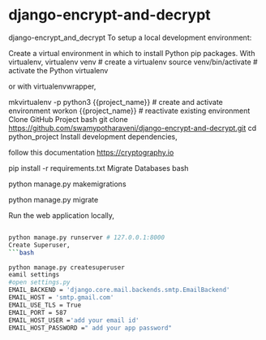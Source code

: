 # django-encrypt-and-decrypt
django-encrypt_and_decrypt
To setup a local development environment:

Create a virtual environment in which to install Python pip packages. With virtualenv,
virtualenv venv            # create a virtualenv
source venv/bin/activate   # activate the Python virtualenv 

or 
with virtualenvwrapper,

mkvirtualenv -p python3 {{project_name}}   # create and activate environment
workon {{project_name}}   # reactivate existing environment
Clone GitHub Project bash
git clone https://github.com/swamypotharaveni/django-encrypt-and-decrypt.git
cd python_project Install development dependencies,

follow this documentation
https://cryptography.io


pip install -r requirements.txt
Migrate Databases
bash


python manage.py makemigrations


python manage.py migrate


Run the web application locally,
```bash

python manage.py runserver # 127.0.0.1:8000
Create Superuser,
```bash

python manage.py createsuperuser
eamil settings
#open settings.py
EMAIL_BACKEND = 'django.core.mail.backends.smtp.EmailBackend'
EMAIL_HOST = 'smtp.gmail.com'
EMAIL_USE_TLS = True
EMAIL_PORT = 587
EMAIL_HOST_USER ='add your email id'
EMAIL_HOST_PASSWORD =" add your app password"

